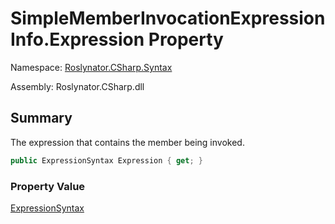 # SimpleMemberInvocationExpressionInfo\.Expression Property

Namespace: [Roslynator.CSharp.Syntax](../../README.md)

Assembly: Roslynator\.CSharp\.dll

## Summary

The expression that contains the member being invoked\.

```csharp
public ExpressionSyntax Expression { get; }
```

### Property Value

[ExpressionSyntax](https://docs.microsoft.com/en-us/dotnet/api/microsoft.codeanalysis.csharp.syntax.expressionsyntax)

